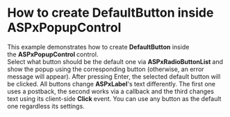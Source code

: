 # How to create DefaultButton inside ASPxPopupControl


<p>This example demonstrates how to create <strong>DefaultButton</strong> inside the <strong>ASPxPopupControl </strong>control.<br />Select what button should be the default one via <strong>ASPxRadioButtonList </strong>and show the popup using the corresponding button (otherwise, an error message will appear). After pressing Enter, the selected default button will be clicked. All buttons change <strong>ASPxLabel</strong>'s text differently. The first one uses a postback, the second works via a callback and the third changes text using its client-side <strong>Click </strong>event. You can use any button as the default one regardless its settings. </p>

<br/>


